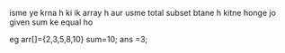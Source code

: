 
isme ye krna h ki ik array h aur usme total subset btane h kitne honge jo given sum ke equal ho

eg arr[]={2,3,5,8,10} sum=10;
ans =3;

